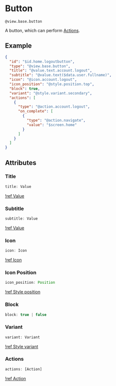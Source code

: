 
# Button

`@view.base.button`

A button, which can perform [Actions](/action).

## Example

```json
{
  "id": "$id.home.logoutbutton",
  "type": "@view.base.button",
  "title": "@value.text.account.logout",
  "subtitle": "@value.text($data.user.fullname)",
  "icon": "@icon.account.logout",
  "icon_position": "@style.position.top",
  "block": true,
  "variant": "@style.variant.secondary",
  "actions": [
    {
      "type": "@action.account.logout",
      "on_complete": [
        {
          "type": "@action.navigate",
          "value": "$screen.home"
        }
      ]
    }
  ]
}
```

## Attributes

### Title

```js
title: Value
```

[!ref Value](../value)

### Subtitle

```js
subtitle: Value
```

[!ref Value](../value)

### Icon

```js
icon: Icon
```

[!ref Icon](../icon)

### Icon Position

```js
icon_position: Position
```

[!ref Style position](../style/position)

### Block

```js
block: true | false
```

### Variant

```js
variant: Variant
```

[!ref Style variant](../style/variant)

### Actions

```js
actions: [Action]
```

[!ref Action](../action)